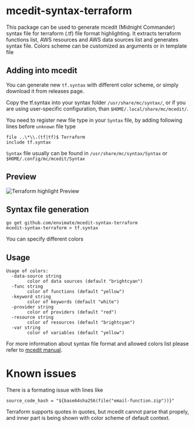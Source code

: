 # mcedit-syntax-terraform

This package can be used to generate mcedit (Midnight Commander) syntax file for terraform (.tf) file format highlighting.
It extracts terraform functions list, AWS resources and AWS data sources list and generates syntax file.
Colors scheme can be customized as arguments or in template file

## Adding into mcedit
You can generate new `tf.syntax` with different color scheme, or simply download it from releases page.

Copy the tf.syntax into your syntax folder `/usr/share/mc/syntax/`, or if you are using user-specific configuration, than `$HOME/.local/share/mc/mcedit/`.

You need to register new file type in your `Syntax` file, by adding following lines before `unknown` file type

    file ..\*\\.(tf|tf)$ Terraform
    include tf.syntax

`Syntax` file usually can be found in `/usr/share/mc/syntax/Syntax` or `$HOME/.config/mc/mcedit/Syntax`

## Preview

![Terraform highlight Preview](https://gist.githubusercontent.com/spirius/8cd532841e612c55deae244c7eef9180/raw/f8fbf7cf12d81a3daea555b339f8f40d3765ec1d/terraform-syntax-preview.png)

## Syntax file generation

    go get github.com/envimate/mcedit-syntax-terraform
    mcedit-syntax-terraform > tf.syntax

You can specify different colors

## Usage
```
Usage of colors:
  -data-source string
    	color of data sources (default "brightcyan")
  -func string
    	color of functions (default "yellow")
  -keyword string
    	color of keywords (default "white")
  -provider string
    	color of providers (default "red")
  -resource string
    	color of resources (default "brightcyan")
  -var string
    	color of variables (default "yellow")
```

For more information about syntax file format and allowed colors list please refer to [mcedit manual](http://linuxcommand.org/man_pages/mcedit1.html).

# Known issues
There is a formating issue with lines like

    source_code_hash = "${base64sha256(file("email-function.zip"))}"

Terraform supports quotes in quotes, but mcedit cannot parse that propely, and inner part is being shown with color scheme of default context.
